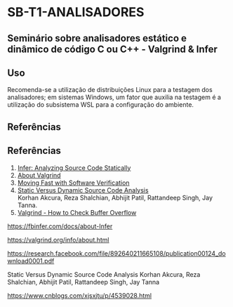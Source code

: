 # SB-T1-ANALISADORES
## Seminário sobre analisadores estático e dinâmico de código C ou C++ - Valgrind &amp; Infer

## Uso
Recomenda-se a utilização de distribuições Linux para a testagem dos analisadores; em sistemas Windows, um fator 
que auxilia na testagem é a utilização do subsistema WSL para a configuração do ambiente.

## Referências

## Referências

1. [Infer: Analyzing Source Code Statically](https://fbinfer.com/docs/about-Infer)
2. [About Valgrind](https://valgrind.org/info/about.html)
3. [Moving Fast with Software Verification](https://research.facebook.com/file/892640211665108/publication00124_download0001.pdf)  
4. [Static Versus Dynamic Source Code Analysis](https://www.researchgate.net/publication/335173360_Static_Versus_Dynamic_Source_Code_Analysis)  
   Korhan Akcura, Reza Shalchian, Abhijit Patil, Rattandeep Singh, Jay Tanna.
5. [Valgrind - How to Check Buffer Overflow](https://www.cnblogs.com/xjsxjtu/p/4539028.html)


https://fbinfer.com/docs/about-Infer

https://valgrind.org/info/about.html

https://research.facebook.com/file/892640211665108/publication00124_download0001.pdf

Static Versus Dynamic Source Code Analysis
Korhan Akcura, Reza Shalchian, Abhijit Patil, Rattandeep Singh, Jay Tanna

https://www.cnblogs.com/xjsxjtu/p/4539028.html